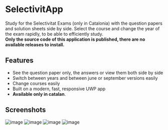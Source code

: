 # SelectivitApp
Study for the Selectivitat Exams (only in Catalonia) with the question papers and solution sheets side by side. Select the course and change the year of the exam rapidly, to be able to efficiently study.<br>
<b>Only the source code of this application is published, there are no available releases to install.</b>
## Features
 - See the question paper only, the answers or view them both side by side
 - Switch between years and between june or september versions easily
 - Change courses easily
 - Built on a modern, fast, responsive UWP app
 - <b>Available only in catalan</b>.
## Screenshots
![image](https://github.com/marticliment/SelectivitApp/assets/53119851/d7503ba7-5397-4826-bf34-a59d41d6d06e)
![image](https://github.com/marticliment/SelectivitApp/assets/53119851/2c1fc459-2872-4c0d-9b74-5309368a7206)
![image](https://github.com/marticliment/SelectivitApp/assets/53119851/36c52595-d382-44da-ab37-f879469024d5)
![image](https://github.com/marticliment/SelectivitApp/assets/53119851/067ec887-6d26-4134-9ffb-ca7cb7709335)
